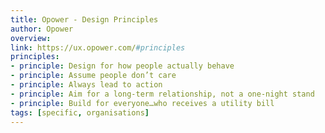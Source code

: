 ```yaml
---
title: Opower - Design Principles
author: Opower
overview:
link: https://ux.opower.com/#principles
principles:
- principle: Design for how people actually behave
- principle: Assume people don’t care
- principle: Always lead to action
- principle: Aim for a long-term relationship, not a one-night stand
- principle: Build for everyone…who receives a utility bill
tags: [specific, organisations]
---
```

